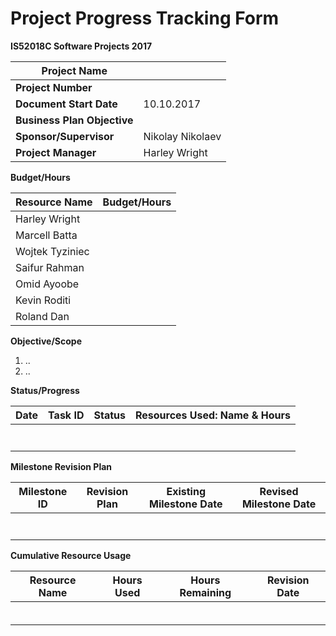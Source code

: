 # **Project Progress Tracking Form**

**IS52018C Software Projects 2017**

| **Project Name** | |
| --- | --- |
| **Project Number** |   |
| **Document Start Date** | 10.10.2017 |
| **Business Plan Objective** |   |
| **Sponsor/Supervisor** | Nikolay Nikolaev |
| **Project Manager** | Harley Wright |

**Budget/Hours**

| **Resource Name** | **Budget/Hours** |
| --- | --- |
| Harley Wright |   |
| Marcell Batta |   |
| Wojtek Tyziniec |   |
| Saifur Rahman |   |
| Omid Ayoobe |   |
| Kevin Roditi |   |
| Roland Dan |   |

**Objective/Scope**

1. ..
2. ..

**Status/Progress**

| **Date** | **Task ID** | **Status** | **Resources Used: Name &amp; Hours** |
| --- | --- | --- | --- |
|   |   |   |   |
|   |   |   |   |
|   |   |   |   |
|   |   |   |   |
|   |   |   |   |
|   |   |   |   |
|   |   |   |   |

**Milestone Revision Plan**

| **Milestone ID** | **Revision Plan** | **Existing Milestone Date** | **Revised Milestone Date** |
| --- | --- | --- | --- |
|   |   |   |   |
|   |   |   |   |
|   |   |   |   |
|   |   |   |   |
|   |   |   |   |
|   |   |   |   |
|   |   |   |   |

**Cumulative Resource Usage**

| **Resource Name** | **Hours Used** | **Hours Remaining** | **Revision Date** |
| --- | --- | --- | --- |
|   |   |   |   |
|   |   |   |   |
|   |   |   |   |
|   |   |   |   |
|   |   |   |   |
|   |   |   |   |
